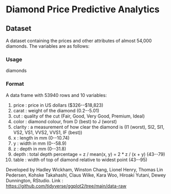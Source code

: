 # Diamond Price Predictive Analytics

## Dataset
A dataset containing the prices and other attributes of almost 54,000 diamonds. The variables are as follows:

### Usage
diamonds

### Format
A data frame with 53940 rows and 10 variables:

1. price : price in US dollars (\$326--\$18,823)
2. carat : weight of the diamond (0.2--5.01)
3. cut : quality of the cut (Fair, Good, Very Good, Premium, Ideal)
4. color : diamond colour, from D (best) to J (worst)
5. clarity : a measurement of how clear the diamond is (I1 (worst), SI2, SI1, VS2, VS1, VVS2, VVS1, IF (best))
6. x : length in mm (0--10.74)
7. y : width in mm (0--58.9)
8. z : depth in mm (0--31.8)
9. depth : total depth percentage = z / mean(x, y) = 2 * z / (x + y) (43--79)
10. table : width of top of diamond relative to widest point (43--95)

Developed by Hadley Wickham, Winston Chang, Lionel Henry, Thomas Lin Pedersen, Kohske Takahashi, Claus Wilke, Kara Woo, Hiroaki Yutani, Dewey Dunnington, RStudio.
Link : https://github.com/tidyverse/ggplot2/tree/main/data-raw
